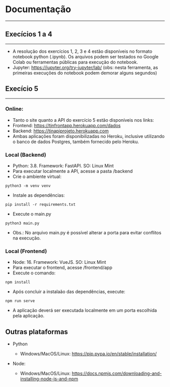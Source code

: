 # Documentação
---

## Execícios 1 a 4
---
-   A resolução dos exercícios 1, 2, 3 e 4 estão disponíveis no formato notebook python (.ipynb). Os arquivos podem ser testados no Google Colab ou ferramentas públicas para execução do notebook.
- Jupyter: https://jupyter.org/try-jupyter/lab/ (obs: nesta ferramenta, as primeiras execuções do notebook podem demorar alguns segundos)

## Execício 5
---
### Online:
- Tanto o site quanto a API do exercício 5 estão disponíveis nos links:
- Frontend: https://tinfrontapp.herokuapp.com/dados
- Backend: https://tinapiprojeto.herokuapp.com
- Ambas aplicações foram disponibilizadas no Heroku, inclusive utilizando o banco de dados Postgres, também fornecido pelo Heroku.


### Local (Backend)
- Python: 3.8. Framework: FastAPI. SO: Linux Mint
- Para executar localmente a API, acesse a pasta /backend
- Crie o ambiente virtual: 
```python3 
python3 -m venv venv
```
- Instale as dependências: 
```python3
pip install -r requirements.txt
```
- Execute o main.py 
```python3
python3 main.py
```
- Obs.: No arquivo main.py é possível alterar a porta para evitar conflitos na execução.

### Local (Frontend)
- Node: 16. Framework: VueJS. SO: Linux Mint
- Para executar o frontend, acesse /frontend/app
- Execute o comando:
```nodejs
npm install
```
- Após concluir a instalaão das dependências, execute:
```nodejs
npm run serve
```
- A aplicação deverá ser executada localmente em um porta escolhida pela aplicação.


## Outras plataformas
- Python
    - Windows/MacOS/Linux: https://pip.pypa.io/en/stable/installation/

- Node:
    - Windows/MacOS/Linux: https://docs.npmjs.com/downloading-and-installing-node-js-and-npm
